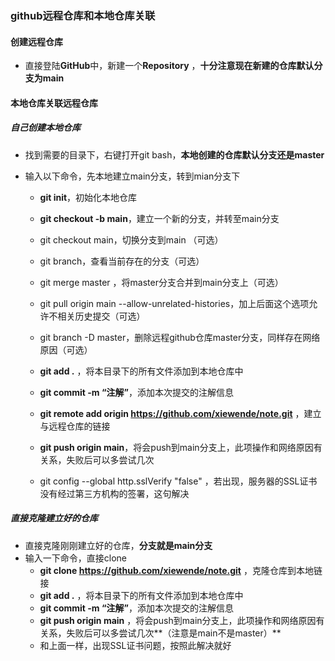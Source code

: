 ### github远程仓库和本地仓库关联



#### 创建远程仓库

- 直接登陆**GitHub**中，新建一个**Repository** ，**十分注意现在新建的仓库默认分支为main**



#### 本地仓库关联远程仓库

##### 自己创建本地仓库

- 找到需要的目录下，右键打开git bash，**本地创建的仓库默认分支还是master**

- 输入以下命令，先本地建立main分支，转到mian分支下

  - **git init**，初始化本地仓库

  - **git checkout -b main**，建立一个新的分支，并转至main分支

  - git checkout main，切换分支到main （可选）

  - git branch，查看当前存在的分支（可选）

  - git merge master ，将master分支合并到main分支上（可选）

  - git pull origin main --allow-unrelated-histories，加上后面这个选项允许不相关历史提交（可选）

  - git branch -D master，删除远程github仓库master分支，同样存在网络原因（可选）

  - **git add .**  ，将本目录下的所有文件添加到本地仓库中

  - **git commit -m “注解”**，添加本次提交的注解信息

  - **git remote add origin https://github.com/xiewende/note.git** ，建立与远程仓库的链接

  - **git push origin main**，将会push到main分支上，此项操作和网络原因有关系，失败后可以多尝试几次

  - git config --global http.sslVerify "false" ，若出现，服务器的SSL证书没有经过第三方机构的签署，这句解决

    

##### 直接克隆建立好的仓库

- 直接克隆刚刚建立好的仓库，**分支就是main分支**
- 输入一下命令，直接clone
  - **git clone https://github.com/xiewende/note.git**  ，克隆仓库到本地链接
  - **git add .**  ，将本目录下的所有文件添加到本地仓库中
  - **git commit -m “注解”**，添加本次提交的注解信息
  - **git push origin main** ，将会push到main分支上，此项操作和网络原因有关系，失败后可以多尝试几次**（注意是main不是master）**
  - 和上面一样，出现SSL证书问题，按照此解决就好



